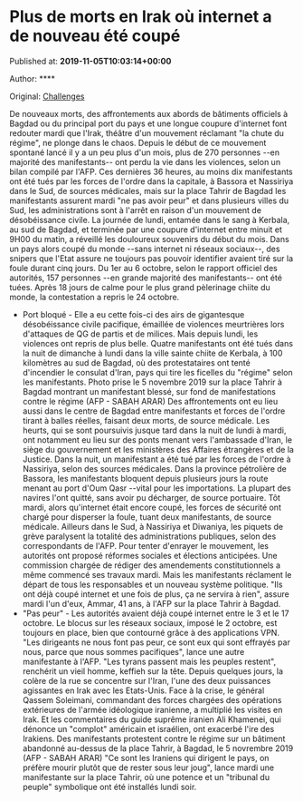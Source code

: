
# Plus de morts en Irak où internet a de nouveau été coupé

Published at: **2019-11-05T10:03:14+00:00**

Author: ****

Original: [Challenges](https://www.challenges.fr/monde/plus-de-morts-en-irak-ou-internet-a-de-nouveau-ete-coupe_683199)

De nouveaux morts, des affrontements aux abords de bâtiments officiels à Bagdad ou du principal port du pays et une longue coupure d'internet font redouter mardi que l'Irak, théâtre d'un mouvement réclamant "la chute du régime", ne plonge dans le chaos.
Depuis le début de ce mouvement spontané lancé il y a un peu plus d'un mois, plus de 270 personnes --en majorité des manifestants-- ont perdu la vie dans les violences, selon un bilan compilé par l'AFP.
Ces dernières 36 heures, au moins dix manifestants ont été tués par les forces de l'ordre dans la capitale, à Bassora et Nassiriya dans le Sud, de sources médicales, mais sur la place Tahrir de Bagdad les manifestants assurent mardi "ne pas avoir peur" et dans plusieurs villes du Sud, les administrations sont à l'arrêt en raison d'un mouvement de désobéissance civile.
La journée de lundi, entamée dans le sang à Kerbala, au sud de Bagdad, et terminée par une coupure d'internet entre minuit et 9H00 du matin, a réveillé les douloureux souvenirs du début du mois.
Dans un pays alors coupé du monde --sans internet ni réseaux sociaux--, des snipers que l'Etat assure ne toujours pas pouvoir identifier avaient tiré sur la foule durant cinq jours.
Du 1er au 6 octobre, selon le rapport officiel des autorités, 157 personnes --en grande majorité des manifestants-- ont été tuées.
Après 18 jours de calme pour le plus grand pèlerinage chiite du monde, la contestation a repris le 24 octobre.
- Port bloqué -
Elle a eu cette fois-ci des airs de gigantesque désobéissance civile pacifique, émaillée de violences meurtrières lors d'attaques de QG de partis et de milices.
Mais depuis lundi, les violences ont repris de plus belle.
Quatre manifestants ont été tués dans la nuit de dimanche à lundi dans la ville sainte chiite de Kerbala, à 100 kilomètres au sud de Bagdad, où des protestataires ont tenté d'incendier le consulat d'Iran, pays qui tire les ficelles du "régime" selon les manifestants.
Photo prise le 5 novembre 2019 sur la place Tahrir à Bagdad montrant un manifestant blessé, sur fond de manifestations contre le régime (AFP - SABAH ARAR)
Des affrontements ont eu lieu aussi dans le centre de Bagdad entre manifestants et forces de l'ordre tirant à balles réelles, faisant deux morts, de source médicale.
Les heurts, qui se sont poursuivis jusque tard dans la nuit de lundi à mardi, ont notamment eu lieu sur des ponts menant vers l'ambassade d'Iran, le siège du gouvernement et les ministères des Affaires étrangères et de la Justice.
Dans la nuit, un manifestant a été tué par les forces de l'ordre à Nassiriya, selon des sources médicales.
Dans la province pétrolière de Bassora, les manifestants bloquent depuis plusieurs jours la route menant au port d'Oum Qasr --vital pour les importations. La plupart des navires l'ont quitté, sans avoir pu décharger, de source portuaire.
Tôt mardi, alors qu'internet était encore coupé, les forces de sécurité ont chargé pour disperser la foule, tuant deux manifestants, de source médicale.
Ailleurs dans le Sud, à Nassiriya et Diwaniya, les piquets de grève paralysent la totalité des administrations publiques, selon des correspondants de l'AFP.
Pour tenter d'enrayer le mouvement, les autorités ont proposé réformes sociales et élections anticipées. Une commission chargée de rédiger des amendements constitutionnels a même commencé ses travaux mardi. Mais les manifestants réclament le départ de tous les responsables et un nouveau système politique.
"Ils ont déjà coupé internet et une fois de plus, ça ne servira à rien", assure mardi l'un d'eux, Ammar, 41 ans, à l'AFP sur la place Tahrir à Bagdad.
- "Pas peur" -
Les autorités avaient déjà coupé internet entre le 3 et le 17 octobre. Le blocus sur les réseaux sociaux, imposé le 2 octobre, est toujours en place, bien que contourné grâce à des applications VPN.
"Les dirigeants ne nous font pas peur, ce sont eux qui sont effrayés par nous, parce que nous sommes pacifiques", lance une autre manifestante à l'AFP. "Les tyrans passent mais les peuples restent", renchérit un vieil homme, keffieh sur la tête.
Depuis quelques jours, la colère de la rue se concentre sur l'Iran, l'une des deux puissances agissantes en Irak avec les Etats-Unis.
Face à la crise, le général Qassem Soleimani, commandant des forces chargées des opérations extérieures de l'armée idéologique iranienne, a multiplié les visites en Irak. Et les commentaires du guide suprême iranien Ali Khamenei, qui dénonce un "complot" américain et israélien, ont exacerbé l'ire des Irakiens.
Des manifestants protestent contre le régime sur un bâtiment abandonné au-dessus de la place Tahrir, à Bagdad, le 5 novrembre 2019 (AFP - SABAH ARAR)
"Ce sont les Iraniens qui dirigent le pays, on préfère mourir plutôt que de rester sous leur joug", lance mardi une manifestante sur la place Tahrir, où une potence et un "tribunal du peuple" symbolique ont été installés lundi soir.
